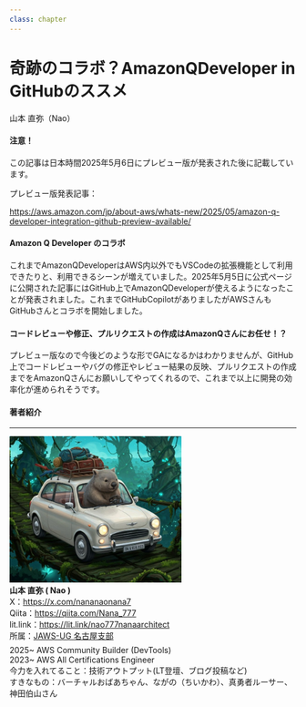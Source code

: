 ```yaml
---
class: chapter
---
```


# 奇跡のコラボ？AmazonQDeveloper in GitHubのススメ

<div class="flush-right">
山本 直弥（Nao）
</div>

#### 注意！
この記事は日本時間2025年5月6日にプレビュー版が発表された後に記載しています。

プレビュー版発表記事：

https://aws.amazon.com/jp/about-aws/whats-new/2025/05/amazon-q-developer-integration-github-preview-available/

#### Amazon Q Developer のコラボ
これまでAmazonQDeveloperはAWS内以外でもVSCodeの拡張機能として利用できたりと、利用できるシーンが増えていました。2025年5月5日に公式ページに公開された記事にはGitHub上でAmazonQDeveloperが使えるようになったことが発表されました。これまでGitHubCopilotがありましたがAWSさんもGitHubさんとコラボを開始しました。

#### コードレビューや修正、プルリクエストの作成はAmazonQさんにお任せ！？
プレビュー版なので今後どのような形でGAになるかはわかりませんが、GitHub上でコードレビューやバグの修正やレビュー結果の反映、プルリクエストの作成までをAmazonQさんにお願いしてやってくれるので、これまで以上に開発の効率化が進められそうです。


#### 著者紹介

---

<div class="author-profile">
    <img src="images/naosan.jpg" width="60%">
    <div>
        <div>
            <b>山本 直弥 ( Nao )</b></br> 
            X：<a href="https://x.com/nananaonana7">https://x.com/nananaonana7</a></br> 
            Qiita：<a href="https://qiita.com/Nana_777">https://qiita.com/Nana_777</a></br> 
            lit.link：<a href="https://qiita.com/Nana_777">https://lit.link/nao777nanaarchitect</a></br> 
            所属：<a href="https://jawsug-nagoya.connpass.com/">JAWS-UG 名古屋支部</a>
        </div>
    </div>
</div>
<p style="margin-top: 0.5em; margin-bottom: 2em;">
2025~ AWS Community Builder (DevTools) </br> 
2023~ AWS All Certifications Engineer </br> 
今力を入れてること：技術アウトプット(LT登壇、ブログ投稿など) </br> 
すきなもの：バーチャルおばあちゃん、ながの（ちいかわ）、真勇者ルーサー、神田伯山さん </br> 
</p>